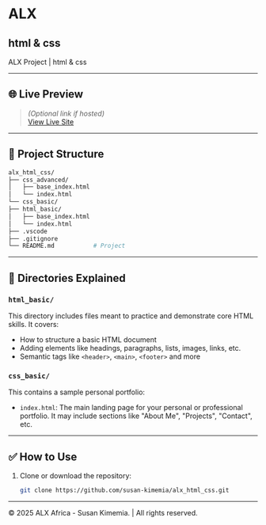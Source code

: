 # ALX

## html & css

ALX Project | html & css

---

## 🌐 Live Preview

> *(Optional link if hosted)*  
[View Live Site](https://knoph1.github.io/alx_html_css/)

---

## 📁 Project Structure

```bash
alx_html_css/
├── css_advanced/
│   ├── base_index.html
│   └── index.html
└── css_basic/
├── html_basic/
│   ├── base_index.html
│   └── index.html
├── .vscode
├── .gitignore
└── README.md           # Project
```

---

## 📂 Directories Explained

### `html_basic/`
This directory includes files meant to practice and demonstrate core HTML skills. It covers:
- How to structure a basic HTML document
- Adding elements like headings, paragraphs, lists, images, links, etc.
- Semantic tags like `<header>`, `<main>`, `<footer>` and more

### `css_basic/`
This contains a sample personal portfolio:
- `index.html`: The main landing page for your personal or professional portfolio. It may include sections like "About Me", "Projects", "Contact", etc.

---

## ✅ How to Use

1. Clone or download the repository:
   ```bash
   git clone https://github.com/susan-kimemia/alx_html_css.git

---

<p>&copy; 2025 ALX Africa - Susan Kimemia. | All rights reserved.</p>
